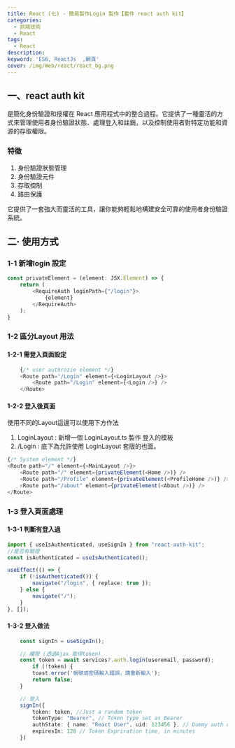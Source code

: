 ```yaml
---
title: React (七) - 簡易製作Login 製作【套件 react auth kit】
categories: 
  - 前端技術
  - React
tags: 
  - React
description:
keyword: 'ES6, ReactJs  ,網頁'
cover: /img/Web/react/react_bg.png
---
```


## 一、react auth kit
是簡化身份驗證和授權在 React 應用程式中的整合過程。它提供了一種靈活的方式來管理使用者身份驗證狀態、處理登入和註銷，以及控制使用者對特定功能和資源的存取權限。

### 特徵
1. 身份驗證狀態管理
2. 身份驗證元件
3. 存取控制
4. 路由保護

它提供了一套強大而靈活的工具，讓你能夠輕鬆地構建安全可靠的使用者身份驗證系統。

## 二· 使用方式
### 1-1 新增login 設定
```ts
const privateElement = (element: JSX.Element) => {
    return (
        <RequireAuth loginPath={"/login"}>
            {element}
        </RequireAuth>
    );
}
```

### 1-2 區分Layout 用法
#### 1-2-1 需登入頁面設定
```ts
    {/* user authrozie element */}
    <Route path="/Login" element={<LoginLayout />}>
        <Route path="/Login" element={<Login />} />
    </Route>
```
#### 1-2-2 登入後頁面
使用不同的Layout這邊可以使用下方作法
1. LoginLayout : 新增一個 LoginLayout.ts 製作 登入的模板
2. /Login : 底下為允許使用 LoginLayout 套版的也面。
```ts
{/* System element */}
<Route path="/" element={<MainLayout />}>
    <Route path="/" element={privateElement(<Home />)} />
    <Route path="/Profile" element={privateElement(<ProfileHome />)} />
    <Route path="/about" element={privateElement(<About />)} />
</Route>
```

### 1-3 登入頁面處理
#### 1-3-1 判斷有登入過
```ts
import { useIsAuthenticated, useSignIn } from "react-auth-kit";
//是否有驗證
const isAuthenticated = useIsAuthenticated();

useEffect(() => {
    if (!isAuthenticated()) {
        navigate("/login", { replace: true });
    } else {
        navigate("/");
    }
}, []);
```

#### 1-3-2 登入做法
```ts
    const signIn = useSignIn();

    // 權限 (透過Ajax 取得token)
    const token = await services?.auth.login(useremail, password);
        if (!token) {
        toast.error('帳號或密碼輸入錯誤，請重新輸入');
        return false;
    }

    // 登入
    signIn({
        token: token, //Just a random token
        tokenType: "Bearer", // Token type set as Bearer
        authState: { name: "React User", uid: 123456 }, // Dummy auth user state
        expiresIn: 120 // Token Expriration time, in minutes
    })
```
